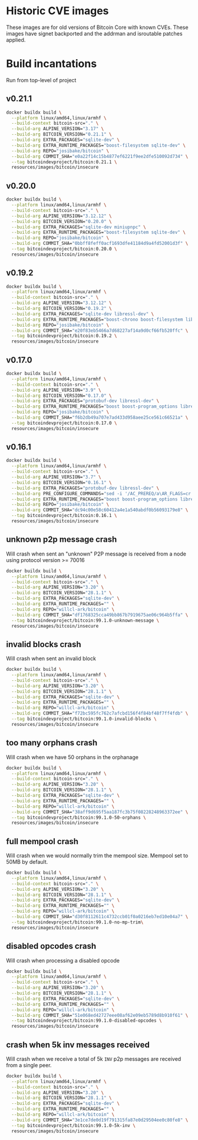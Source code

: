# Historic CVE images

These images are for old versions of Bitcoin Core with known CVEs. These images have signet backported
and the addrman and isroutable patches applied.

# Build incantations

Run from top-level of project

## v0.21.1

```bash
docker buildx build \
  --platform linux/amd64,linux/armhf \
  --build-context bitcoin-src="." \
  --build-arg ALPINE_VERSION="3.17" \
  --build-arg BITCOIN_VERSION="0.21.1" \
  --build-arg EXTRA_PACKAGES="sqlite-dev" \
  --build-arg EXTRA_RUNTIME_PACKAGES="boost-filesystem sqlite-dev" \
  --build-arg REPO="josibake/bitcoin" \
  --build-arg COMMIT_SHA="e0a22f14c15b4877ef6221f9ee2dfe510092d734" \
  --tag bitcoindevproject/bitcoin:0.21.1 \
  resources/images/bitcoin/insecure
```

## v0.20.0

```bash
docker buildx build \
  --platform linux/amd64,linux/armhf \
  --build-context bitcoin-src="." \
  --build-arg ALPINE_VERSION="3.12.12" \
  --build-arg BITCOIN_VERSION="0.20.0" \
  --build-arg EXTRA_PACKAGES="sqlite-dev miniupnpc" \
  --build-arg EXTRA_RUNTIME_PACKAGES="boost-filesystem sqlite-dev" \
  --build-arg REPO="josibake/bitcoin" \
  --build-arg COMMIT_SHA="0bbff8feff0acf1693dfe41184d9a4fd52001d3f" \
  --tag bitcoindevproject/bitcoin:0.20.0 \
  resources/images/bitcoin/insecure
```

## v0.19.2

```bash
docker buildx build \
  --platform linux/amd64,linux/armhf \
  --build-context bitcoin-src="." \
  --build-arg ALPINE_VERSION="3.12.12" \
  --build-arg BITCOIN_VERSION="0.19.2" \
  --build-arg EXTRA_PACKAGES="sqlite-dev libressl-dev" \
  --build-arg EXTRA_RUNTIME_PACKAGES="boost-chrono boost-filesystem libressl sqlite-dev" \
  --build-arg REPO="josibake/bitcoin" \
  --build-arg COMMIT_SHA="e20f83eb5466a7d68227af14a9d0cf66fb520ffc" \
  --tag bitcoindevproject/bitcoin:0.19.2 \
  resources/images/bitcoin/insecure
```

## v0.17.0

```bash
docker buildx build \
  --platform linux/amd64,linux/armhf \
  --build-context bitcoin-src="." \
  --build-arg ALPINE_VERSION="3.9" \
  --build-arg BITCOIN_VERSION="0.17.0" \
  --build-arg EXTRA_PACKAGES="protobuf-dev libressl-dev" \
  --build-arg EXTRA_RUNTIME_PACKAGES="boost boost-program_options libressl sqlite-dev" \
  --build-arg REPO="josibake/bitcoin" \
  --build-arg COMMIT_SHA="f6b2db49a707e7ad433d958aee25ce561c66521a" \
  --tag bitcoindevproject/bitcoin:0.17.0 \
  resources/images/bitcoin/insecure
```

## v0.16.1

```bash
docker buildx build \
  --platform linux/amd64,linux/armhf \
  --build-context bitcoin-src="." \
  --build-arg ALPINE_VERSION="3.7" \
  --build-arg BITCOIN_VERSION="0.16.1" \
  --build-arg EXTRA_PACKAGES="protobuf-dev libressl-dev" \
  --build-arg PRE_CONFIGURE_COMMANDS="sed -i '/AC_PREREQ/a\AR_FLAGS=cr' src/univalue/configure.ac && sed -i '/AX_PROG_CC_FOR_BUILD/a\AR_FLAGS=cr' src/secp256k1/configure.ac && sed -i 's:sys/fcntl.h:fcntl.h:' src/compat.h" \
  --build-arg EXTRA_RUNTIME_PACKAGES="boost boost-program_options libressl" \
  --build-arg REPO="josibake/bitcoin" \
  --build-arg COMMIT_SHA="dc94c00e58c60412a4e1a540abdf0b56093179e8" \
  --tag bitcoindevproject/bitcoin:0.16.1 \
  resources/images/bitcoin/insecure
```

## unknown p2p message crash

Will crash when sent an "unknown" P2P message is received from a node using protocol version >= 70016

```bash
docker buildx build \
  --platform linux/amd64,linux/armhf \
  --build-context bitcoin-src="." \
  --build-arg ALPINE_VERSION="3.20" \
  --build-arg BITCOIN_VERSION="28.1.1" \
  --build-arg EXTRA_PACKAGES="sqlite-dev" \
  --build-arg EXTRA_RUNTIME_PACKAGES="" \
  --build-arg REPO="willcl-ark/bitcoin" \
  --build-arg COMMIT_SHA="df1768325cca49bb867b7919675ae06c964b5ffa" \
  --tag bitcoindevproject/bitcoin:99.1.0-unknown-message \
  resources/images/bitcoin/insecure
```

## invalid blocks crash

Will crash when sent an invalid block

```bash
docker buildx build \
  --platform linux/amd64,linux/armhf \
  --build-context bitcoin-src="." \
  --build-arg ALPINE_VERSION="3.20" \
  --build-arg BITCOIN_VERSION="28.1.1" \
  --build-arg EXTRA_PACKAGES="sqlite-dev" \
  --build-arg EXTRA_RUNTIME_PACKAGES="" \
  --build-arg REPO="willcl-ark/bitcoin" \
  --build-arg COMMIT_SHA="f72bc595fc762c7afcbd156f4f84bf48f7ff4fdb" \
  --tag bitcoindevproject/bitcoin:99.1.0-invalid-blocks \
  resources/images/bitcoin/insecure
```

## too many orphans crash

Will crash when we have 50 orphans in the orphanage

```bash
docker buildx build \
  --platform linux/amd64,linux/armhf \
  --build-context bitcoin-src="." \
  --build-arg ALPINE_VERSION="3.20" \
  --build-arg BITCOIN_VERSION="28.1.1" \
  --build-arg EXTRA_PACKAGES="sqlite-dev" \
  --build-arg EXTRA_RUNTIME_PACKAGES="" \
  --build-arg REPO="willcl-ark/bitcoin" \
  --build-arg COMMIT_SHA="38aff9d695f5aa187fc3b75f08228248963372ee" \
  --tag bitcoindevproject/bitcoin:99.1.0-50-orphans \
  resources/images/bitcoin/insecure
```

## full mempool crash

Will crash when we would normally trim the mempool size.
Mempool set to 50MB by default.

```bash
docker buildx build \
  --platform linux/amd64,linux/armhf \
  --build-context bitcoin-src="." \
  --build-arg ALPINE_VERSION="3.20" \
  --build-arg BITCOIN_VERSION="28.1.1" \
  --build-arg EXTRA_PACKAGES="sqlite-dev" \
  --build-arg EXTRA_RUNTIME_PACKAGES="" \
  --build-arg REPO="willcl-ark/bitcoin" \
  --build-arg COMMIT_SHA="d30f8112611c4732ccb01f0a0216eb7ed10e04a7" \
  --tag bitcoindevproject/bitcoin:99.1.0-no-mp-trim\
  resources/images/bitcoin/insecure
```

## disabled opcodes crash

Will crash when processing a disabled opcode

```bash
docker buildx build \
  --platform linux/amd64,linux/armhf \
  --build-context bitcoin-src="." \
  --build-arg ALPINE_VERSION="3.20" \
  --build-arg BITCOIN_VERSION="28.1.1" \
  --build-arg EXTRA_PACKAGES="sqlite-dev" \
  --build-arg EXTRA_RUNTIME_PACKAGES="" \
  --build-arg REPO="willcl-ark/bitcoin" \
  --build-arg COMMIT_SHA="51e068ed42727eee08af62e09eb5789d8b910f61" \
  --tag bitcoindevproject/bitcoin:99.1.0-disabled-opcodes \
  resources/images/bitcoin/insecure
```

## crash when 5k inv messages received

Will crash when we receive a total of 5k `INV` p2p messages are received from a single peer.

```bash
docker buildx build \
  --platform linux/amd64,linux/armhf \
  --build-context bitcoin-src="." \
  --build-arg ALPINE_VERSION="3.20" \
  --build-arg BITCOIN_VERSION="28.1.1" \
  --build-arg EXTRA_PACKAGES="sqlite-dev" \
  --build-arg EXTRA_RUNTIME_PACKAGES="" \
  --build-arg REPO="willcl-ark/bitcoin" \
  --build-arg COMMIT_SHA="3e1ce7de0d19f791315fa87e0d29504ee0c80fe8" \
  --tag bitcoindevproject/bitcoin:99.1.0-5k-inv \
  resources/images/bitcoin/insecure
```

